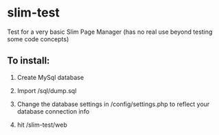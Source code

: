 # slim-test
Test for a very basic Slim Page Manager (has no real use beyond testing some code concepts)

## To install: 
1) Create MySql database

2) Import /sql/dump.sql

3) Change the database settings in /config/settings.php to reflect your database connection info

4) hit <host>/slim-test/web


